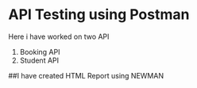 # API Testing using Postman
Here i have worked on two API
1. Booking API
2. Student API

##I have created HTML Report using NEWMAN
